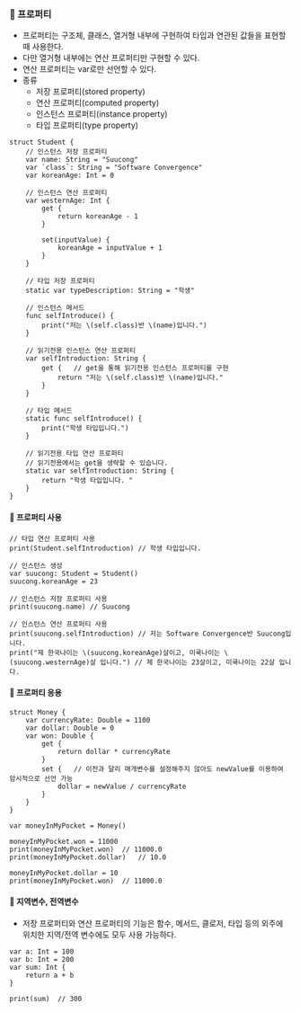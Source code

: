### 🚀 프로퍼티
- 프로퍼티는 구조체, 클래스, 열거형 내부에 구현하여 타입과 연관된 값들을 표현할 때 사용한다.
- 다만 열거형 내부에는 연산 프로퍼티만 구현할 수 있다.
- 연산 프로퍼티는 var로만 선언할 수 있다.
- 종류
  - 저장 프로퍼티(stored property)
  - 연산 프로퍼티(computed property)
  - 인스턴스 프로퍼티(instance property)
  - 타입 프로퍼티(type property)
```
struct Student {
    // 인스턴스 저장 프로퍼티
    var name: String = "Suucong"
    var `class`: String = "Software Convergence"
    var koreanAge: Int = 0
    
    // 인스턴스 연산 프로퍼티
    var westernAge: Int {
        get {
            return koreanAge - 1
        }
        
        set(inputValue) {
            koreanAge = inputValue + 1
        }
    }
    
    // 타입 저장 프로퍼티
    static var typeDescription: String = "학생"
    
    // 인스턴스 메서드
    func selfIntroduce() {
        print("저는 \(self.class)반 \(name)입니다.")
    }
    
    // 읽기전용 인스턴스 연산 프로퍼티
    var selfIntroduction: String {
        get {   // get을 통해 읽기전용 인스턴스 프로퍼티를 구현
            return "저는 \(self.class)반 \(name)입니다."
        }
    }
    
    // 타입 메서드
    static func selfIntroduce() {
        print("학생 타입입니다.")
    }
    
    // 읽기전용 타입 연산 프로퍼티
    // 읽기전용에서는 get을 생략할 수 있습니다.
    static var selfIntroduction: String {
        return "학생 타입입니다. "
    }
}
```

#### 🌟 프로퍼티 사용
```
// 타입 연산 프로퍼티 사용
print(Student.selfIntroduction) // 학생 타입입니다.

// 인스턴스 생성
var suucong: Student = Student()
suucong.koreanAge = 23

// 인스턴스 저장 프로퍼티 사용
print(suucong.name) // Suucong

// 인스턴스 연산 프로퍼티 사용
print(suucong.selfIntroduction) // 저는 Software Convergence반 Suucong입니다.
print("제 한국나이는 \(suucong.koreanAge)살이고, 미쿡나이는 \(suucong.westernAge)살 입니다.") // 제 한국나이는 23살이고, 미쿡나이는 22살 입니다.
```

#### 🌟 프로퍼티 응용
```
struct Money {
    var currencyRate: Double = 1100
    var dollar: Double = 0
    var won: Double {
        get {
            return dollar * currencyRate
        }
        set {   // 이전과 달리 매개변수를 설정해주지 않아도 newValue를 이용하여 암시적으로 선언 가능
            dollar = newValue / currencyRate
        }
    }
}

var moneyInMyPocket = Money()

moneyInMyPocket.won = 11000
print(moneyInMyPocket.won)  // 11000.0
print(moneyInMyPocket.dollar)   // 10.0

moneyInMyPocket.dollar = 10
print(moneyInMyPocket.won)  // 11000.0
```

#### 🌟 지역변수, 전역변수
- 저장 프로퍼티와 연산 프로퍼티의 기능은 함수, 메서드, 클로저, 타입 등의 외주에 위치한 지역/전역 변수에도 모두 사용 가능하다.
```
var a: Int = 100
var b: Int = 200
var sum: Int {
    return a + b
}

print(sum)  // 300
```


